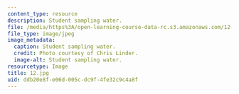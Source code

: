```yaml
---
content_type: resource
description: Student sampling water.
file: /media/https%3A/open-learning-course-data-rc.s3.amazonaws.com/12-753-geodynamics-seminar-spring-2006/ddb20e8fe06d005cdc9f4fe32c9c4a8f_12.jpg
file_type: image/jpeg
image_metadata:
  caption: Student sampling water.
  credit: Photo courtesy of Chris Linder.
  image-alt: Student sampling water.
resourcetype: Image
title: 12.jpg
uid: ddb20e8f-e06d-005c-dc9f-4fe32c9c4a8f
---
```

